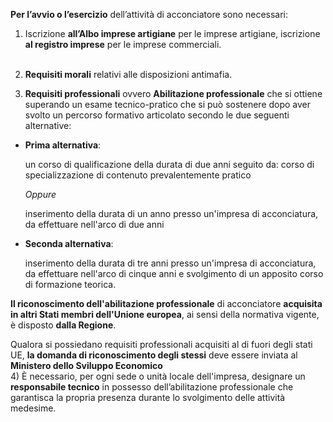 **Per l’avvio o l’esercizio** dell’attività di acconciatore sono necessari:

1)	Iscrizione **all’Albo imprese artigiane** per le imprese artigiane, iscrizione **al registro imprese** per le imprese commerciali.<br><br>

2)	**Requisiti morali** relativi alle disposizioni antimafia.<br>

3)  **Requisiti professionali** ovvero **Abilitazione professionale** che si ottiene superando un esame tecnico-pratico che si può sostenere dopo aver svolto un percorso formativo articolato secondo le due seguenti alternative:

- **Prima alternativa**:

    un corso di qualificazione della durata di due anni seguito da: corso di specializzazione di contenuto prevalentemente pratico

    _Oppure_

    inserimento della durata di un anno presso un'impresa di acconciatura, da effettuare nell'arco di due anni

- **Seconda alternativa**:

    inserimento della durata di tre anni presso un'impresa di acconciatura, da effettuare nell'arco di cinque anni e svolgimento di un apposito corso di formazione teorica.

**Il riconoscimento dell'abilitazione professionale** di acconciatore **acquisita in altri Stati membri dell'Unione europea**, ai sensi della normativa vigente, è disposto **dalla Regione**.

Qualora si possiedano requisiti professionali acquisiti al di fuori degli stati UE, **la domanda di riconoscimento degli stessi** deve essere inviata al **Ministero dello Sviluppo Economico**
<br>
4) È necessario, per ogni sede o unità locale dell'impresa, designare un **responsabile tecnico** in possesso dell’abilitazione professionale che garantisca la propria presenza durante lo svolgimento delle attività medesime.
